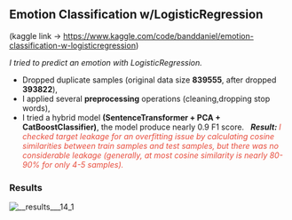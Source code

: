 ## Emotion Classification w/LogisticRegression

(kaggle link -> https://www.kaggle.com/code/banddaniel/emotion-classification-w-logisticregression)

*I tried to predict an emotion with LogisticRegression.*
​
* Dropped duplicate samples (original data size <b>839555</b>, after dropped <b>393822</b>),
* I applied several <b>preprocessing</b> operations (cleaning,dropping stop words),
* I tried a hybrid model <b>(SentenceTransformer + PCA + CatBoostClassifier)</b>, the model produce nearly 0.9 F1 score. 
​
​
<i> <b>Result: </b> <span style="color:#e74c3c;">I checked target leakage for an overfitting issue by calculating cosine similarities between train samples and test samples, but there was no considerable leakage (generally, at most cosine similarity is nearly 80-90% for only 4-5 samples). </span> </i>
​

### Results
![__results___14_1](https://github.com/john-fante/my-deep-learning-projects/assets/50263592/5c1e07b2-e46c-42c0-b2f9-170252a133a7)
